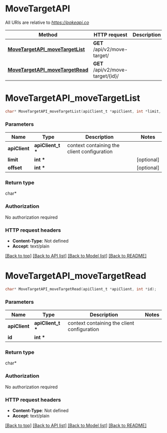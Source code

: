 # MoveTargetAPI

All URIs are relative to *https://pokeapi.co*

Method | HTTP request | Description
------------- | ------------- | -------------
[**MoveTargetAPI_moveTargetList**](MoveTargetAPI.md#MoveTargetAPI_moveTargetList) | **GET** /api/v2/move-target/ | 
[**MoveTargetAPI_moveTargetRead**](MoveTargetAPI.md#MoveTargetAPI_moveTargetRead) | **GET** /api/v2/move-target/{id}/ | 


# **MoveTargetAPI_moveTargetList**
```c
char* MoveTargetAPI_moveTargetList(apiClient_t *apiClient, int *limit, int *offset);
```

### Parameters
Name | Type | Description  | Notes
------------- | ------------- | ------------- | -------------
**apiClient** | **apiClient_t \*** | context containing the client configuration |
**limit** | **int \*** |  | [optional] 
**offset** | **int \*** |  | [optional] 

### Return type

char*



### Authorization

No authorization required

### HTTP request headers

 - **Content-Type**: Not defined
 - **Accept**: text/plain

[[Back to top]](#) [[Back to API list]](../README.md#documentation-for-api-endpoints) [[Back to Model list]](../README.md#documentation-for-models) [[Back to README]](../README.md)

# **MoveTargetAPI_moveTargetRead**
```c
char* MoveTargetAPI_moveTargetRead(apiClient_t *apiClient, int *id);
```

### Parameters
Name | Type | Description  | Notes
------------- | ------------- | ------------- | -------------
**apiClient** | **apiClient_t \*** | context containing the client configuration |
**id** | **int \*** |  | 

### Return type

char*



### Authorization

No authorization required

### HTTP request headers

 - **Content-Type**: Not defined
 - **Accept**: text/plain

[[Back to top]](#) [[Back to API list]](../README.md#documentation-for-api-endpoints) [[Back to Model list]](../README.md#documentation-for-models) [[Back to README]](../README.md)

